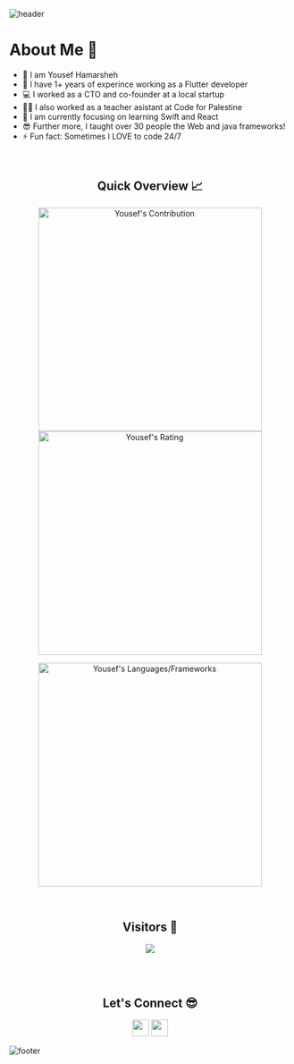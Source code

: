 ![header](https://capsule-render.vercel.app/api?type=waving&color=gradient&height=280&section=header&text=Hi%20there%20%F0%9F%91%8B&fontSize=90)

<!--
**YousefMHamarsheh/YousefMHamarsheh** is a ✨ _special_ ✨ repository because its `README.md` (this file) appears on your GitHub profile.

Here are some ideas to get you started:

- 🔭 I’m currently working on 
- 🌱 I’m currently learning ...
- 👯 I’m looking to collaborate on ...
- 🤔 I’m looking for help with ...
- 💬 Ask me about ...
- 📫 How to reach me: ...
- 😄 Pronouns: ...
- ⚡ Fun fact: ...
-->
<h1>About Me 📌</h1>

- 👋 I am Yousef Hamarsheh
- 🔭 I have 1+ years of experince working as a Flutter developer
- 💻 I worked as a CTO and co-founder at a local startup
- 💁‍♂️ I also worked as a teacher asistant at Code for Palestine
- 🌱 I am currently focusing on learning Swift and React
- 😎 Further more, I taught over 30 people the Web and java frameworks!
- ⚡ Fun fact: Sometimes I LOVE to code 24/7

<br />

<h2 align="center">Quick Overview 📈</h2>
  
  <p align = "center">
 
</p>

<p align = "center">
  <img src = "https://github-readme-stats.vercel.app/api?username=YousefMHamarsheh&count_private=true&theme=dracula&hide_border=true" alt = "Yousef's Contribution" width = 400 >
  <img src = "https://github-readme-streak-stats.herokuapp.com?user=YousefMHamarsheh&count_private=true&theme=dracula&hide_border=true" alt = "Yousef's Rating" width = 400 >

</p>

<p align = "center">

 <img src = "https://github-readme-stats.vercel.app/api/top-langs?username=YousefHamarsheh&show_icons=true&count_private=true&locale=en&layout=compact&langs_count=10&hide_border=true&bg_color=282A36&title_color=DD6387&text_color=fff&icon_color=fff" alt = "Yousef's Languages/Frameworks" width = 400 />
</p>


<br />
<h2 align="center">Visitors 👀</h2>
<div align="center" >
  <img src="https://profile-counter.glitch.me/YousefMHamarsheh/count.svg"></img>
</div>

<br /><br />
<h2 align="center">Let's Connect 😎</h2>
<p align="center">
  <a href = "mailto:yousef.mo.hamarsheh@gmail.com"><img src = "https://img.shields.io/badge/Gmail-D14836?style=for-the-badge&logo=gmail&logoColor=white" height = 30></a>
  <a href = "https://www.linkedin.com/in/yousef-hamarsheh-8125b71b6/"><img src = "https://img.shields.io/badge/LinkedIn-0077B5?style=for-the-badge&logo=linkedin&logoColor=white"     height = 30></a>
 
</p>


![footer](https://capsule-render.vercel.app/api?type=waving&color=gradient&height=150&section=footer)

